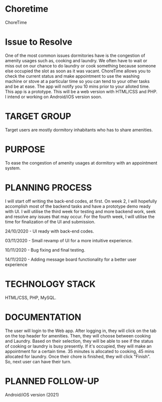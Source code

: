 # Choretime
ChoreTime

# Issue to Resolve

One of the most common issues dormitories have is the congestion of amenity usages such as, cooking and laundry. We often have to wait or miss out on our chance to do laundry or cook something because someone else occupied the slot as soon as it was vacant. ChoreTime allows you to check the current status and make appointment to use the washing machine or stove at a particular time so you can tend to your other tasks and be at ease. The app will notify you 10 mins prior to your alloted time. This app is a prototype. This will be a web version with HTML/CSS and PHP. I intend or working on Android/iOS version soon.

# TARGET GROUP

Target users are mostly dormitory inhabitants who has to share amenities.

# PURPOSE

To ease the congestion of amenity usages at dormitory with an appointment system.

# PLANNING PROCESS

I will start off writing the back-end codes, at first. On week 2, I will hopefully accomplish most of the backend tasks and have a prototype demo ready with UI. I will utilise the third week for testing and more backend work, seek and resolve any issues that  may occur. For the fourth week, I will utilise the time for finalization of the UI and submission.

24/10/2020 - UI ready with back-end codes.

03/11/2020 - Small revamp of UI for a more intuitive experience.

10/11/2020 - Bug fixing and final testing.

14/11/2020 - Adding message board functionality for a better user experience

# TECHNOLOGY STACK

HTML/CSS, PHP, MySQL.

# DOCUMENTATION 

The user will login to the Web app. After logging in, they will click on the tab on the top header for amenities. Then, they will choose between cooking and Laundry. Based on their selection, they will be able to see if the status of cooking or laundry is busy presently. If it's occupied, they will make an appointment for a certain time. 35 minutes is allocated to cooking, 45 mins allocated for laundry. Once their chore is finished, they will click "Finish". So, next user can have their turn.

# PLANNED FOLLOW-UP

Android/iOS version (2021)


